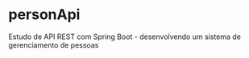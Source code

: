 # personApi
Estudo de API REST com Spring Boot - desenvolvendo um sistema de gerenciamento de pessoas

